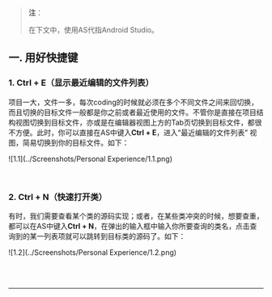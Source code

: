 > **注**：
>
> 在下文中，使用AS代指Android Studio。



## 一. 用好快捷键

### 1. Ctrl + E（显示最近编辑的文件列表） 

项目一大，文件一多，每次coding的时候就必须在多个不同文件之间来回切换，而且切换的目标文件一般都是你之前或者最近使用的文件。不管你是直接在项目结构视图切换到目标文件，亦或是在编辑器视图上方的Tab页切换到目标文件，都很不方便。此时，你可以直接在AS中键入**Ctrl + E**，进入“最近编辑的文件列表” 视图，简易切换到你的目标文件。如下：

![1.1](../Screenshots/Personal Experience/1.1.png)



<br/>

### 2. Ctrl + N（快速打开类）

有时，我们需要查看某个类的源码实现；或者，在某些类冲突的时候，想要查重，都可以在AS中键入**Ctrl + N**，在弹出的输入框中输入你所要查询的类名，点击查询到的某一列表项就可以跳转到目标类的源码了。如下：

![1.2](../Screenshots/Personal Experience/1.2.png)

<br/>





<br/>

***


